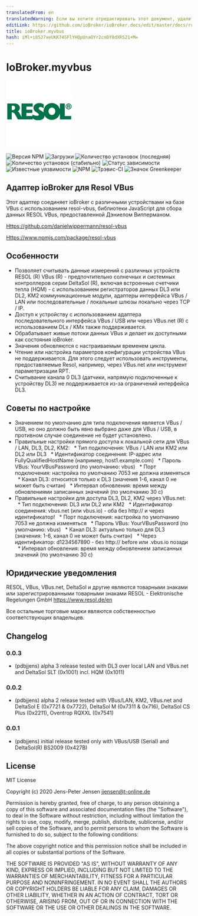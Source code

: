 ```yaml
---
translatedFrom: en
translatedWarning: Если вы хотите отредактировать этот документ, удалите поле «translationFrom», в противном случае этот документ будет снова автоматически переведен
editLink: https://github.com/ioBroker/ioBroker.docs/edit/master/docs/ru/adapterref/iobroker.myvbus/README.md
title: ioBroker.myvbus
hash: iMl+i8SJ7xeUKK74SFlYHQpUnaOYr2cnDY8dXRS21+M=
---
```

# IoBroker.myvbus
![логотип](../../../en/adapterref/iobroker.myvbus/admin/myvbus.png)

![Версия NPM](http://img.shields.io/npm/v/iobroker.myvbus.svg)
![Загрузки](https://img.shields.io/npm/dm/iobroker.myvbus.svg)
![Количество установок (последняя)](http://iobroker.live/badges/myvbus-installed.svg)
![Количество установок (стабильно)](http://iobroker.live/badges/myvbus-stable.svg)
![Статус зависимости](https://img.shields.io/david/iobroker-community-adapters/iobroker.myvbus.svg)
![Известные уязвимости](https://snyk.io/test/github/iobroker-community-adapters/ioBroker.myvbus/badge.svg)
![NPM](https://nodei.co/npm/iobroker.myvbus.png?downloads=true)
![Трэвис-CI](http://img.shields.io/travis/iobroker-community-adapters/ioBroker.myvbus/master.svg)
![Значок Greenkeeper](https://badges.greenkeeper.io/iobroker-community-adapters/ioBroker.myvbus.svg)

## Адаптер ioBroker для Resol VBus
Этот адаптер соединяет ioBroker с различными устройствами на базе VBus с использованием resol-vbus, библиотеки JavaScript для сбора данных RESOL VBus, предоставленной Дэниелом Випперманом.

<Https://github.com/danielwippermann/resol-vbus>

<Https://www.npmjs.com/package/resol-vbus>

## Особенности
* Позволяет считывать данные измерений с различных устройств RESOL (R) VBus (R) - предпочтительно солнечных и системных контроллеров серии DeltaSol (R), включая встроенные счетчики тепла (HQM) - с использованием регистраторов данных DL3 или DL2, KM2 коммуникационные модули, адаптеры интерфейса VBus / LAN или последовательные / локальные шлюзы локально через TCP / IP.
* Доступ к устройству с использованием адаптера последовательного интерфейса VBus / USB или через VBus.net (R) с использованием DLx / KMx также поддерживается.
* Обрабатывает живые потоки данных VBus и делает их доступными как состояния ioBroker.
* Значения обновляются с настраиваемым временем цикла.
* Чтение или настройка параметров конфигурации устройства VBus не поддерживается. Для этого следует использовать инструменты, предоставляемые Resol, например, через VBus.net или инструмент параметризации RPT.
* Считывание канала 0 DL3 (датчики, напрямую подключенные к устройству DL3) не поддерживается из-за ограничений интерфейса DL3.

## Советы по настройке
* Значением по умолчанию для типа подключения является VBus / USB, но оно должно быть явно выбрано даже для VBus / USB, в противном случае соединение не будет установлено.
* Правильные настройки прямого доступа к локальной сети для VBus / LAN, DL3, DL2, KM2:
  * Тип подключения: VBus / LAN или KM2 или DL2 или DL3
  * Идентификатор соединения: IP-адрес или FullyQualifiedHostName (например, host1.example.com)
  * Пароль VBus: YourVBusPassword (по умолчанию: vbus)
  * Порт подключения: настройка по умолчанию 7053 не должна изменяться
  * Канал DL3: относится только к DL3 (значения 1-6, канал 0 не может быть считан)
  * Интервал обновления: время между обновлениями записанных значений (по умолчанию 30 с)
* Правильные настройки для доступа DL3, DL2, KM2 через VBus.net:
  * Тип подключения: DL3 или DL2 или KM2
  * Идентификатор соединения: vbus.net (или vbus.io) - оба без http:// и через идентификатор!
  * Порт подключения: настройка по умолчанию 7053 не должна изменяться
  * Пароль VBus: YourVBusPassword (по умолчанию: vbus)
  * Канал DL3: актуально только для DL3 (значения: 1-6, канал 0 не может быть считан)
  * Через идентификатор: d1234567890 - без http:// before или .vbus.io позади
  * Интервал обновления: время между обновлением записанных значений (по умолчанию 30 с)

## Юридические уведомления
RESOL, VBus, VBus.net, DeltaSol и другие являются товарными знаками или зарегистрированными товарными знаками RESOL - Elektronische Regelungen GmbH <https://www.resol.de/en>

Все остальные торговые марки являются собственностью соответствующих владельцев.

## Changelog

### 0.0.3

* (pdbjjens) alpha 3 release tested with DL3 over local LAN and VBus.net and DeltaSol SLT (0x1001) incl. HQM (0x1011)

### 0.0.2

* (pdbjjens) alpha 2 release tested with VBus/LAN, KM2, VBus.net and DeltaSol E (0x7721 & 0x7722), DeltaSol M (0x7311 & 0x716), DeltaSol CS Plus (0x2211), Oventrop RQXXL (0x7541)

### 0.0.1

* (pdbjjens) initial release tested only with VBus/USB (Serial) and DeltaSol(R) BS2009 (0x427B)

## License

MIT License

Copyright (c) 2020 Jens-Peter Jensen <jjensen@t-online.de>

Permission is hereby granted, free of charge, to any person obtaining a copy
of this software and associated documentation files (the "Software"), to deal
in the Software without restriction, including without limitation the rights
to use, copy, modify, merge, publish, distribute, sublicense, and/or sell
copies of the Software, and to permit persons to whom the Software is
furnished to do so, subject to the following conditions:

The above copyright notice and this permission notice shall be included in all
copies or substantial portions of the Software.

THE SOFTWARE IS PROVIDED "AS IS", WITHOUT WARRANTY OF ANY KIND, EXPRESS OR
IMPLIED, INCLUDING BUT NOT LIMITED TO THE WARRANTIES OF MERCHANTABILITY,
FITNESS FOR A PARTICULAR PURPOSE AND NONINFRINGEMENT. IN NO EVENT SHALL THE
AUTHORS OR COPYRIGHT HOLDERS BE LIABLE FOR ANY CLAIM, DAMAGES OR OTHER
LIABILITY, WHETHER IN AN ACTION OF CONTRACT, TORT OR OTHERWISE, ARISING FROM,
OUT OF OR IN CONNECTION WITH THE SOFTWARE OR THE USE OR OTHER DEALINGS IN THE
SOFTWARE.